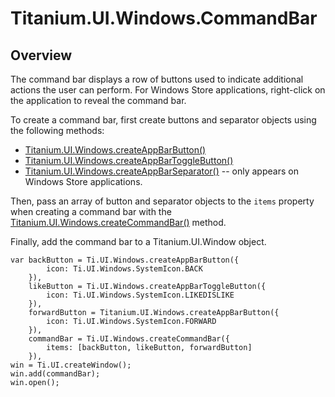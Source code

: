 # Titanium.UI.Windows.CommandBar

<ProxySummary/>

## Overview

The command bar displays a row of buttons used to indicate additional actions the user can
perform. For Windows Store applications, right-click on the application to reveal the command
bar.

To create a command bar, first create buttons and separator objects using the following methods:

  * [Titanium.UI.Windows.createAppBarButton()](Titanium.UI.Windows.createAppBarButton)
  * [Titanium.UI.Windows.createAppBarToggleButton()](Titanium.UI.Windows.createAppBarToggleButton)
  * [Titanium.UI.Windows.createAppBarSeparator()](Titanium.UI.Windows.createAppBarSeparator) --
    only appears on Windows Store applications.

Then, pass an array of button and separator objects to the `items` property when creating a
command bar with the [Titanium.UI.Windows.createCommandBar()](Titanium.UI.Windows.createCommandBar)
method.

Finally, add the command bar to a Titanium.UI.Window object.

    var backButton = Ti.UI.Windows.createAppBarButton({
            icon: Ti.UI.Windows.SystemIcon.BACK
        }),
        likeButton = Ti.UI.Windows.createAppBarToggleButton({
            icon: Ti.UI.Windows.SystemIcon.LIKEDISLIKE
        }),
        forwardButton = Titanium.UI.Windows.createAppBarButton({
            icon: Ti.UI.Windows.SystemIcon.FORWARD
        }),
        commandBar = Ti.UI.Windows.createCommandBar({
            items: [backButton, likeButton, forwardButton]
        }),
    win = Ti.UI.createWindow();
    win.add(commandBar);
    win.open();

<ApiDocs/>
